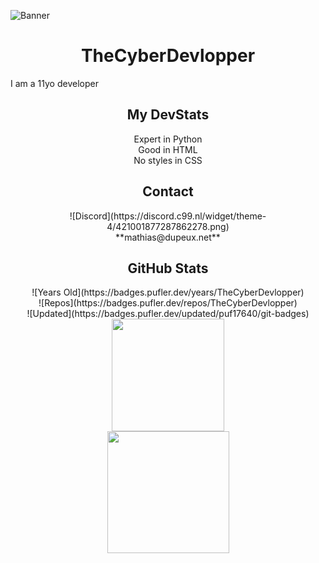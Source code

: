 ![Banner](https://i.gifer.com/NvL.gif)

# <center>TheCyberDevlopper</center>

I am a 11yo developer

## <center>My DevStats</center>

<center>Expert in Python</center>

<center>Good in HTML</center>

<center>No styles in CSS</center>


## <center>Contact</center>

<center>![Discord](https://discord.c99.nl/widget/theme-4/421001877287862278.png)</center>

<center>**mathias@dupeux.net**</center>


## <center>GitHub Stats</center>

<center>![Years Old](https://badges.pufler.dev/years/TheCyberDevlopper)</center>

<center>![Repos](https://badges.pufler.dev/repos/TheCyberDevlopper)</center>

<center>![Updated](https://badges.pufler.dev/updated/puf17640/git-badges)</center>


<center><img height="180em" src="https://github-readme-stats-eight-theta.vercel.app/api?username=TheCyberDevlopper&show_icons=true&theme=react&include_all_commits=true&locale=fr"/></center>

<center><img height="195em" src="https://github-readme-stats-eight-theta.vercel.app/api/top-langs/?username=TheCyberDevlopper&layout=compact&langs_count=8&theme=react&locale=fr"/></center>
